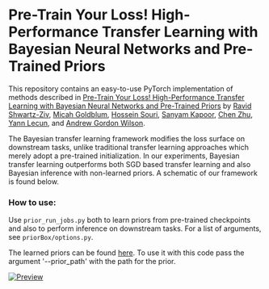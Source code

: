 # Pre-Train Your Loss! High-Performance Transfer Learning with Bayesian Neural Networks and Pre-Trained Priors

This repository contains an easy-to-use PyTorch implementation of methods described in [Pre-Train Your Loss! High-Performance Transfer Learning with Bayesian Neural Networks and Pre-Trained Priors](https://github.com/hsouri/BayesianTransferLearning) by [Ravid Shwartz-Ziv](https://www.ravid-shwartz-ziv.com/), [Micah Goldblum](https://goldblum.github.io/), [Hossein Souri](https://hsouri.github.io/), [Sanyam Kapoor](https://sanyamkapoor.com/), [Chen Zhu](https://zhuchen03.github.io/), [Yann Lecun](http://yann.lecun.com/), and [Andrew Gordon Wilson](https://cims.nyu.edu/~andrewgw/).

The Bayesian transfer learning framework modifies the loss surface on downstream tasks, unlike traditional transfer learning approaches which merely adopt a pre-trained initialization.  In our experiments, Bayesian transfer learning outperforms both SGD based transfer learning and also Bayesian inference with non-learned priors.  A schematic of our framework is found below. 

### How to use:
Use `prior_run_jobs.py` both to learn priors from pre-trained checkpoints and also to perform inference on downstream tasks.  For a list of arguments, see `priorBox/options.py`.

The learned priors can be found [here](https://drive.google.com/drive/folders/1FbnUsL_CRWORjlTyX8dtHRzcGFeaE4Iz?usp=sharing). To use it with this code pass the argument '--prior_path' with the path for the prior. 

[![Preview](https://github.com/hsouri/BayesianTransferLearning/blob/main/fig.png)](https://github.com/hsouri/BayesianTransferLearning)
